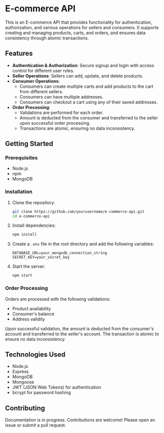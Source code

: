 # E-commerce API

This is an E-commerce API that provides functionality for authentication, authorization, and various operations for sellers and consumers. It supports creating and managing products, carts, and orders, and ensures data consistency through atomic transactions.

## Features

- **Authentication & Authorization**: Secure signup and login with access control for different user roles.
- **Seller Operations**: Sellers can add, update, and delete products.
- **Consumer Operations**: 
  - Consumers can create multiple carts and add products to the cart from different sellers.
  - Consumers can have multiple addresses.
  - Consumers can checkout a cart using any of their saved addresses.
- **Order Processing**:
  - Validations are performed for each order.
  - Amount is deducted from the consumer and transferred to the seller upon successful order processing.
  - Transactions are atomic, ensuring no data inconsistency.

## Getting Started

### Prerequisites

- Node.js
- npm
- MongoDB

### Installation

1. Clone the repository:

    ```bash
    git clone https://github.com/yourusername/e-commerce-api.git
    cd e-commerce-api
    ```

2. Install dependencies:

    ```bash
    npm install
    ```

3. Create a `.env` file in the root directory and add the following variables:

    ```env
    DATABASE_URL=your_mongodb_connection_string
    SECRET_KEY=your_secret_key
    ```

4. Start the server:

    ```bash
    npm start
    ```
    
### Order Processing

Orders are processed with the following validations:

- Product availability
- Consumer's balance
- Address validity

Upon successful validation, the amount is deducted from the consumer's account and transferred to the seller's account. The transaction is atomic to ensure no data inconsistency.

## Technologies Used

- Node.js
- Express
- MongoDB
- Mongoose
- JWT (JSON Web Tokens) for authentication
- bcrypt for password hashing

## Contributing

Documentation is in progress. Contributions are welcome! Please open an issue or submit a pull request.

